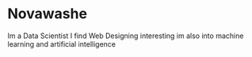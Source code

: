 # Novawashe
Im a Data Scientist
I find Web Designing interesting
im also into machine learning and artificial intelligence
